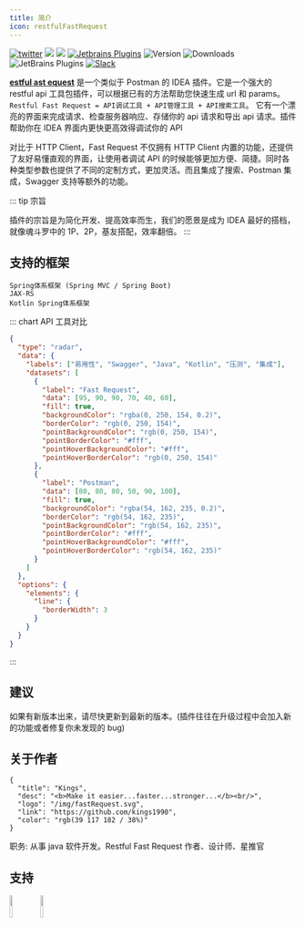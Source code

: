 ```yaml
---
title: 简介
icon: restfulFastRequest
---
```


[![twitter](https://img.shields.io/static/v1?label=Twitter&message=FastRequest666&logo=twitter&color=FC8D34)](https://twitter.com/FastRequest666)
[![](https://badgen.net/badge/Github/fast-request/21D789?icon=github)](https://github.com/dromara/fast-request)
[![](https://img.shields.io/static/v1?label=Gitee&message=fast-request&color=FF318C&logo=gitee)](https://gitee.com/dromara/fast-request)
[![Jetbrains Plugins][plugin-img]][plugin]
![Version](https://img.shields.io/jetbrains/plugin/v/16988?logo=IntelliJ%20IDEA) ![Downloads](https://img.shields.io/jetbrains/plugin/d/16988?color=FE2857) ![JetBrains Plugins](https://img.shields.io/jetbrains/plugin/r/rating/16988) [![Slack](https://img.shields.io/static/v1?label=Slack&message=Restful%20Fast%20Request&logo=slack&color=38B580)](https://join.slack.com/t/restfulfastrequest/shared_invite/zt-1we57vum8-TALhTHI2uNmPF2bx1NDyWw)

[**<FontIcon icon="restfulFastRequest" />estful <i class="icon iconfont icon-rfr-f"></i>ast <FontIcon icon="restfulFastRequest" />equest**](https://plugins.jetbrains.com/plugin/16988-fast-request) 是一个类似于 Postman 的 IDEA 插件。它是一个强大的 restful api 工具包插件，可以根据已有的方法帮助您快速生成 url 和 params。
`Restful Fast Request = API调试工具 + API管理工具 + API搜索工具`。 它有一个漂亮的界面来完成请求、检查服务器响应、存储你的 api 请求和导出 api 请求。插件帮助你在 IDEA 界面内更快更高效得调试你的 API

对比于 HTTP Client，Fast Request 不仅拥有 HTTP Client 内置的功能，还提供了友好易懂直观的界面，让使用者调试 API 的时候能够更加方便、简捷。同时各种类型参数也提供了不同的定制方式，更加灵活。而且集成了搜索、Postman 集成，Swagger 支持等额外的功能。

::: tip 宗旨

插件的宗旨是为简化开发、提高效率而生，我们的愿景是成为 IDEA 最好的搭档，就像魂斗罗中的 1P、2P，基友搭配，效率翻倍。
:::

## 支持的框架

```
Spring体系框架 (Spring MVC / Spring Boot)
JAX-RS
Kotlin Spring体系框架
```

::: chart API 工具对比

```json
{
  "type": "radar",
  "data": {
    "labels": ["易用性", "Swagger", "Java", "Kotlin", "压测", "集成"],
    "datasets": [
      {
        "label": "Fast Request",
        "data": [95, 90, 90, 70, 40, 60],
        "fill": true,
        "backgroundColor": "rgba(0, 250, 154, 0.2)",
        "borderColor": "rgb(0, 250, 154)",
        "pointBackgroundColor": "rgb(0, 250, 154)",
        "pointBorderColor": "#fff",
        "pointHoverBackgroundColor": "#fff",
        "pointHoverBorderColor": "rgb(0, 250, 154)"
      },
      {
        "label": "Postman",
        "data": [80, 80, 80, 50, 90, 100],
        "fill": true,
        "backgroundColor": "rgba(54, 162, 235, 0.2)",
        "borderColor": "rgb(54, 162, 235)",
        "pointBackgroundColor": "rgb(54, 162, 235)",
        "pointBorderColor": "#fff",
        "pointHoverBackgroundColor": "#fff",
        "pointHoverBorderColor": "rgb(54, 162, 235)"
      }
    ]
  },
  "options": {
    "elements": {
      "line": {
        "borderWidth": 3
      }
    }
  }
}
```

:::

## 建议

如果有新版本出来，请尽快更新到最新的版本。(插件往往在升级过程中会加入新的功能或者修复你未发现的 bug)

## 关于作者

```card
{
  "title": "Kings",
  "desc": "<b>Make it easier...faster...stronger...</b><br/>",
  "logo": "/img/fastRequest.svg",
  "link": "https://github.com/kings1990",
  "color": "rgb(39 117 182 / 38%)"
}
```

职务: 从事 java 软件开发。Restful Fast Request 作者、设计师、星推官

<!-- @include: @src/contact.snippet.md -->

## 支持

<a href="https://www.jetbrains.com"><img src="https://resources.jetbrains.com/storage/products/company/brand/logos/jb_beam.svg" width = "10%" /></a>
<a href="https://www.jetbrains.com/idea"><img src="https://resources.jetbrains.com/storage/products/company/brand/logos/IntelliJ_IDEA_icon.svg" width = "10%" /></a>

[plugin]: https://plugins.jetbrains.com/plugin/16988
[plugin-img]: https://img.shields.io/badge/plugin-Restful_Fast_Request-x.svg?logo=IntelliJ%20IDEA

